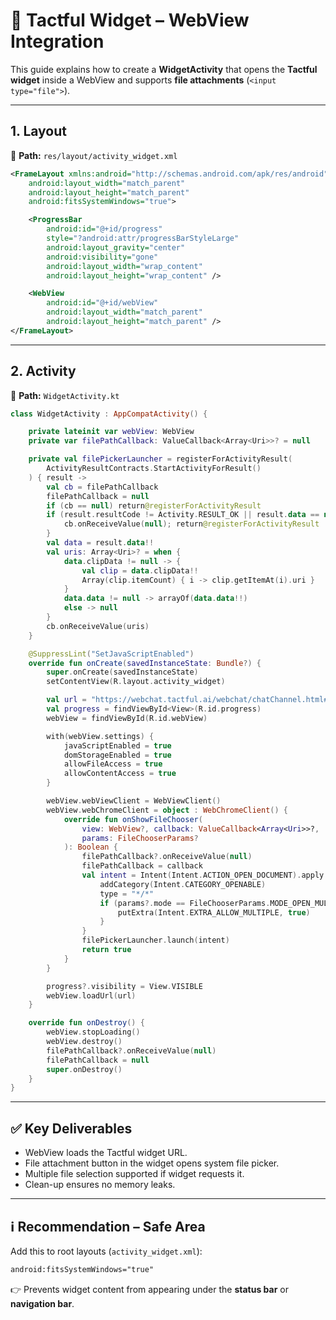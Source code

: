# 📱 Tactful Widget – WebView Integration

This guide explains how to create a **WidgetActivity** that opens the **Tactful widget** inside a WebView and supports **file attachments** (`<input type="file">`).

---

## 1. Layout
📍 **Path:** `res/layout/activity_widget.xml`
```xml
<FrameLayout xmlns:android="http://schemas.android.com/apk/res/android"
    android:layout_width="match_parent"
    android:layout_height="match_parent"
    android:fitsSystemWindows="true">

    <ProgressBar
        android:id="@+id/progress"
        style="?android:attr/progressBarStyleLarge"
        android:layout_gravity="center"
        android:visibility="gone"
        android:layout_width="wrap_content"
        android:layout_height="wrap_content" />

    <WebView
        android:id="@+id/webView"
        android:layout_width="match_parent"
        android:layout_height="match_parent" />
</FrameLayout>
```

---

## 2. Activity
📍 **Path:** `WidgetActivity.kt`
```kotlin
class WidgetActivity : AppCompatActivity() {

    private lateinit var webView: WebView
    private var filePathCallback: ValueCallback<Array<Uri>>? = null

    private val filePickerLauncher = registerForActivityResult(
        ActivityResultContracts.StartActivityForResult()
    ) { result ->
        val cb = filePathCallback
        filePathCallback = null
        if (cb == null) return@registerForActivityResult
        if (result.resultCode != Activity.RESULT_OK || result.data == null) {
            cb.onReceiveValue(null); return@registerForActivityResult
        }
        val data = result.data!!
        val uris: Array<Uri>? = when {
            data.clipData != null -> {
                val clip = data.clipData!!
                Array(clip.itemCount) { i -> clip.getItemAt(i).uri }
            }
            data.data != null -> arrayOf(data.data!!)
            else -> null
        }
        cb.onReceiveValue(uris)
    }

    @SuppressLint("SetJavaScriptEnabled")
    override fun onCreate(savedInstanceState: Bundle?) {
        super.onCreate(savedInstanceState)
        setContentView(R.layout.activity_widget)

        val url = "https://webchat.tactful.ai/webchat/chatChannel.html#/?profileId=PROFILE_ID&token=PROFILE_TOKEN"
        val progress = findViewById<View>(R.id.progress)
        webView = findViewById(R.id.webView)

        with(webView.settings) {
            javaScriptEnabled = true
            domStorageEnabled = true
            allowFileAccess = true
            allowContentAccess = true
        }

        webView.webViewClient = WebViewClient()
        webView.webChromeClient = object : WebChromeClient() {
            override fun onShowFileChooser(
                view: WebView?, callback: ValueCallback<Array<Uri>>?,
                params: FileChooserParams?
            ): Boolean {
                filePathCallback?.onReceiveValue(null)
                filePathCallback = callback
                val intent = Intent(Intent.ACTION_OPEN_DOCUMENT).apply {
                    addCategory(Intent.CATEGORY_OPENABLE)
                    type = "*/*"
                    if (params?.mode == FileChooserParams.MODE_OPEN_MULTIPLE) {
                        putExtra(Intent.EXTRA_ALLOW_MULTIPLE, true)
                    }
                }
                filePickerLauncher.launch(intent)
                return true
            }
        }

        progress?.visibility = View.VISIBLE
        webView.loadUrl(url)
    }

    override fun onDestroy() {
        webView.stopLoading()
        webView.destroy()
        filePathCallback?.onReceiveValue(null)
        filePathCallback = null
        super.onDestroy()
    }
}
```

---

## ✅ Key Deliverables
- WebView loads the Tactful widget URL.
- File attachment button in the widget opens system file picker.
- Multiple file selection supported if widget requests it.
- Clean-up ensures no memory leaks.

---

## ℹ️ Recommendation – Safe Area
Add this to root layouts (`activity_widget.xml`):
```xml
android:fitsSystemWindows="true"
```
👉 Prevents widget content from appearing under the **status bar** or **navigation bar**.  
